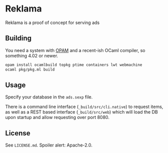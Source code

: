 Reklama
=======

Reklama is a proof of concept for serving ads

Building
--------

You need a system with [OPAM](https://opam.ocaml.org/) and a recent-ish OCaml
compiler, so something 4.02 or newer.

```bash
opam install ocamlbuild topkg ptime containers lwt webmachine
ocaml pkg/pkg.ml build
```

Usage
-----

Specify your database in the `ads.sexp` file.

There is a command line interface (`_build/src/cli.native`) to request items,
as well as a REST based interface (`_build/src/web`) which will load the DB
upon startup and allow requesting over port 8080.

License
-------

See `LICENSE.md`. Spoiler alert: Apache-2.0.

